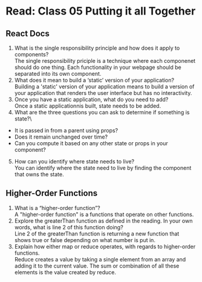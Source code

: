 # Read: Class 05 Putting it all Together

## React Docs

1. What is the single responsibility principle and how does it apply to components?\
The single responsibility priciple is a technique where each componenet should do one thing. Each functionality in your webpage should be separated into its own component.
2. What does it mean to build a ‘static’ version of your application?\
Building a 'static' version of your application means to build a version of your application that renders the user interface but has no interactivity.
3. Once you have a static application, what do you need to add?\
Once a static applicationnis built, state needs to be added.
4. What are the three questions you can ask to determine if something is state?\

- It is passed in from a parent using props?
- Does it remain unchanged over time?
- Can you compute it based on any other state or props in your component?

5. How can you identify where state needs to live?\
You can identify where the state need to live by finding the component that owns the state.

## Higher-Order Functions

1. What is a “higher-order function”?\
A "higher-order function" is a functions that operate on other functions.
2. Explore the greaterThan function as defined in the reading. In your own words, what is line 2 of this function doing?\
Line 2 of the greaterThan function is returning a new function that shows true or false depending on what number is put in.
3. Explain how either map or reduce operates, with regards to higher-order functions.\
Reduce creates a value by taking a single element from an array and adding it to the current value. The sum or combination of all these elements is the value created by reduce.
